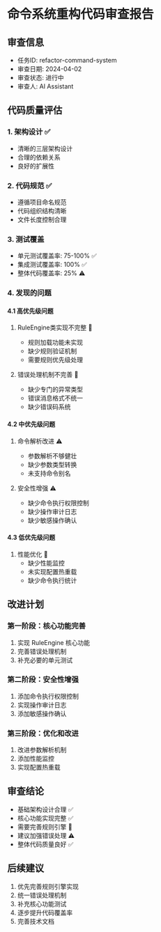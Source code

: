 # 命令系统重构代码审查报告

## 审查信息

- 任务ID: refactor-command-system
- 审查日期: 2024-04-02
- 审查状态: 进行中
- 审查人: AI Assistant

## 代码质量评估

### 1. 架构设计 ✅

- 清晰的三层架构设计
- 合理的依赖关系
- 良好的扩展性

### 2. 代码规范 ✅

- 遵循项目命名规范
- 代码组织结构清晰
- 文件长度控制合理

### 3. 测试覆盖

- 单元测试覆盖率: 75-100% ✅
- 集成测试覆盖率: 100% ✅
- 整体代码覆盖率: 25% ⚠️

### 4. 发现的问题

#### 4.1 高优先级问题

1. RuleEngine类实现不完整 🔧
   - 规则加载功能未实现
   - 缺少规则验证机制
   - 需要规则优先级处理

2. 错误处理机制不完善 🔧
   - 缺少专门的异常类型
   - 错误消息格式不统一
   - 缺少错误码系统

#### 4.2 中优先级问题

1. 命令解析改进 ⚠️
   - 参数解析不够健壮
   - 缺少参数类型转换
   - 未支持命令别名

2. 安全性增强 ⚠️
   - 缺少命令执行权限控制
   - 缺少操作审计日志
   - 缺少敏感操作确认

#### 4.3 低优先级问题

1. 性能优化 📝
   - 缺少性能监控
   - 未实现配置热重载
   - 缺少命令执行统计

## 改进计划

### 第一阶段：核心功能完善

1. 实现 RuleEngine 核心功能
2. 完善错误处理机制
3. 补充必要的单元测试

### 第二阶段：安全性增强

1. 添加命令执行权限控制
2. 实现操作审计日志
3. 添加敏感操作确认

### 第三阶段：优化和改进

1. 改进参数解析机制
2. 添加性能监控
3. 实现配置热重载

## 审查结论

- 基础架构设计合理 ✅
- 核心功能实现完整 ✅
- 需要完善规则引擎 🔧
- 建议加强错误处理 ⚠️
- 整体代码质量良好 ✅

## 后续建议

1. 优先完善规则引擎实现
2. 统一错误处理机制
3. 补充核心功能测试
4. 逐步提升代码覆盖率
5. 完善技术文档

